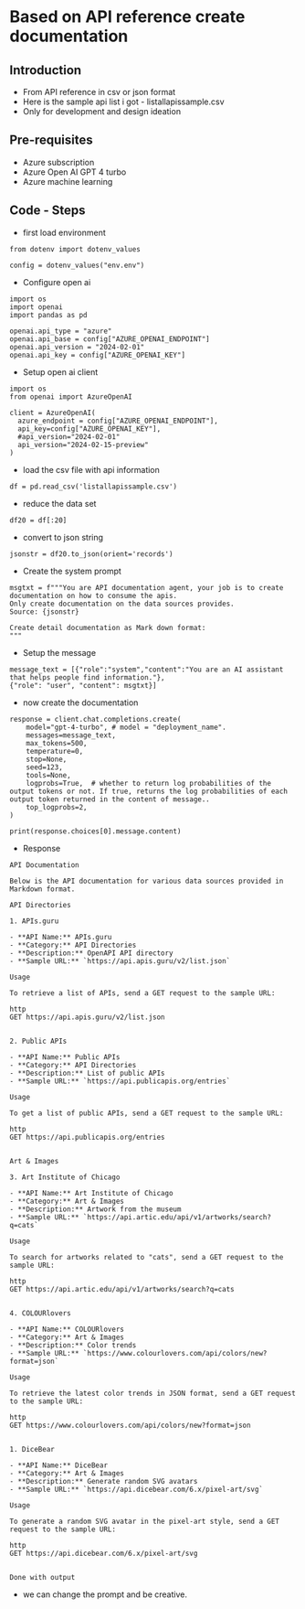 # Based on API reference create documentation

## Introduction

- From API reference in csv or json format
- Here is the sample api list i got - listallapissample.csv
- Only for development and design ideation

## Pre-requisites

- Azure subscription
- Azure Open AI GPT 4 turbo
- Azure machine learning

## Code - Steps

- first load environment

```
from dotenv import dotenv_values

config = dotenv_values("env.env")
```

- Configure open ai

```
import os
import openai
import pandas as pd

openai.api_type = "azure"
openai.api_base = config["AZURE_OPENAI_ENDPOINT"]
openai.api_version = "2024-02-01"
openai.api_key = config["AZURE_OPENAI_KEY"]
```

- Setup open ai client

```
import os
from openai import AzureOpenAI

client = AzureOpenAI(
  azure_endpoint = config["AZURE_OPENAI_ENDPOINT"], 
  api_key=config["AZURE_OPENAI_KEY"],  
  #api_version="2024-02-01"
  api_version="2024-02-15-preview"
)
```

- load the csv file with api information

```
df = pd.read_csv('listallapissample.csv')
```

- reduce the data set

```
df20 = df[:20]
```

- convert to json string

```
jsonstr = df20.to_json(orient='records')
```

- Create the system prompt

```
msgtxt = f"""You are API documentation agent, your job is to create documentation on how to consume the apis.
Only create documentation on the data sources provides.
Source: {jsonstr}

Create detail documentation as Mark down format:
"""
```

- Setup the message

```
message_text = [{"role":"system","content":"You are an AI assistant that helps people find information."},
{"role": "user", "content": msgtxt}]
```

- now create the documentation

```
response = client.chat.completions.create(
    model="gpt-4-turbo", # model = "deployment_name".
    messages=message_text,
    max_tokens=500,
    temperature=0,
    stop=None,
    seed=123,
    tools=None,
    logprobs=True,  # whether to return log probabilities of the output tokens or not. If true, returns the log probabilities of each output token returned in the content of message..
    top_logprobs=2,
)

print(response.choices[0].message.content)
```

- Response

```
API Documentation

Below is the API documentation for various data sources provided in Markdown format.

API Directories

1. APIs.guru

- **API Name:** APIs.guru
- **Category:** API Directories
- **Description:** OpenAPI API directory
- **Sample URL:** `https://api.apis.guru/v2/list.json`

Usage

To retrieve a list of APIs, send a GET request to the sample URL:

http
GET https://api.apis.guru/v2/list.json


2. Public APIs

- **API Name:** Public APIs
- **Category:** API Directories
- **Description:** List of public APIs
- **Sample URL:** `https://api.publicapis.org/entries`

Usage

To get a list of public APIs, send a GET request to the sample URL:

http
GET https://api.publicapis.org/entries


Art & Images

3. Art Institute of Chicago

- **API Name:** Art Institute of Chicago
- **Category:** Art & Images
- **Description:** Artwork from the museum
- **Sample URL:** `https://api.artic.edu/api/v1/artworks/search?q=cats`

Usage

To search for artworks related to "cats", send a GET request to the sample URL:

http
GET https://api.artic.edu/api/v1/artworks/search?q=cats


4. COLOURlovers

- **API Name:** COLOURlovers
- **Category:** Art & Images
- **Description:** Color trends
- **Sample URL:** `https://www.colourlovers.com/api/colors/new?format=json`

Usage

To retrieve the latest color trends in JSON format, send a GET request to the sample URL:

http
GET https://www.colourlovers.com/api/colors/new?format=json


1. DiceBear

- **API Name:** DiceBear
- **Category:** Art & Images
- **Description:** Generate random SVG avatars
- **Sample URL:** `https://api.dicebear.com/6.x/pixel-art/svg`

Usage

To generate a random SVG avatar in the pixel-art style, send a GET request to the sample URL:

http
GET https://api.dicebear.com/6.x/pixel-art/svg


Done with output
```

- we can change the prompt and be creative.